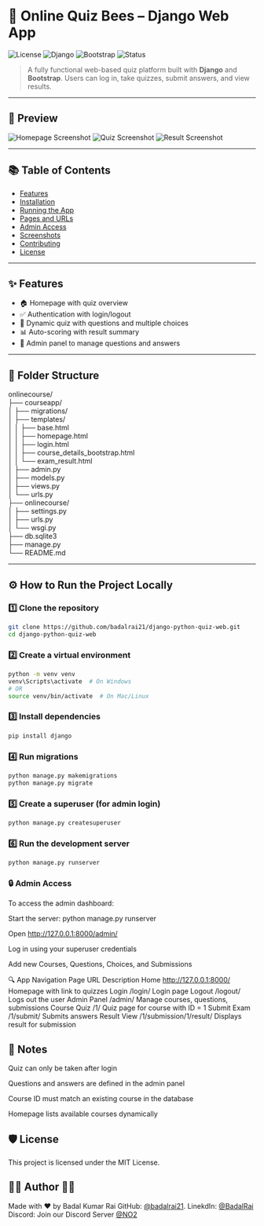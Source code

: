 # 🐝 Online Quiz Bees – Django Web App

![License](https://img.shields.io/badge/license-MIT-green)
![Django](https://img.shields.io/badge/Django-5.2.4-darkgreen?logo=django)
![Bootstrap](https://img.shields.io/badge/Bootstrap-5.3.0-blueviolet?logo=bootstrap)
![Status](https://img.shields.io/badge/Status-Completed-brightgreen)

> A fully functional web-based quiz platform built with **Django** and **Bootstrap**. Users can log in, take quizzes, submit answers, and view results.

---

## 📸 Preview

![Homepage Screenshot](https://via.placeholder.com/800x300.png?text=Homepage+Screenshot)
![Quiz Screenshot](https://via.placeholder.com/800x300.png?text=Quiz+Page)
![Result Screenshot](https://via.placeholder.com/800x300.png?text=Result+Page)

---

## 📚 Table of Contents

- [Features](#features)
- [Installation](#installation)
- [Running the App](#running-the-app)
- [Pages and URLs](#pages-and-urls)
- [Admin Access](#admin-access)
- [Screenshots](#screenshots)
- [Contributing](#contributing)
- [License](#license)

---

## ✨ Features

- 🏠 Homepage with quiz overview
- ✅ Authentication with login/logout
- 📝 Dynamic quiz with questions and multiple choices
- 📊 Auto-scoring with result summary
- 🧠 Admin panel to manage questions and answers

---

## 📂 Folder Structure

onlinecourse/  
├── courseapp/  
│ ├── migrations/  
│ ├── templates/  
│ │ ├── base.html  
│ │ ├── homepage.html  
│ │ ├── login.html  
│ │ ├── course_details_bootstrap.html  
│ │ └── exam_result.html  
│ ├── admin.py  
│ ├── models.py  
│ ├── views.py  
│ └── urls.py  
├── onlinecourse/  
│ ├── settings.py  
│ ├── urls.py  
│ └── wsgi.py  
├── db.sqlite3  
├── manage.py  
└── README.md    


---

## ⚙️ How to Run the Project Locally

### 1️⃣ Clone the repository

```bash
git clone https://github.com/badalrai21/django-python-quiz-web.git
cd django-python-quiz-web
```

### 2️⃣ Create a virtual environment
```bash
python -m venv venv
venv\Scripts\activate  # On Windows
# OR
source venv/bin/activate  # On Mac/Linux
```

### 3️⃣ Install dependencies
```bash
pip install django
```

### 4️⃣ Run migrations
```bash
python manage.py makemigrations
python manage.py migrate
```

### 5️⃣ Create a superuser (for admin login)
```bash
python manage.py createsuperuser
```

### 6️⃣ Run the development server
```bash
python manage.py runserver
```

### 🔒 Admin Access
To access the admin dashboard:

Start the server: python manage.py runserver

Open http://127.0.0.1:8000/admin/

Log in using your superuser credentials

Add new Courses, Questions, Choices, and Submissions

🔍 App Navigation
Page	URL	Description
Home	http://127.0.0.1:8000/	Homepage with link to quizzes
Login	/login/	Login page
Logout	/logout/	Logs out the user
Admin Panel	/admin/	Manage courses, questions, submissions
Course Quiz	/1/	Quiz page for course with ID = 1
Submit Exam	/1/submit/	Submits answers
Result View	/1/submission/1/result/	Displays result for submission


 ## 📌 Notes
Quiz can only be taken after login  

Questions and answers are defined in the admin panel  

Course ID must match an existing course in the database  

Homepage lists available courses dynamically  
  
## 🛡️ License
This project is licensed under the MIT License.

## 👨‍💻 Author 🙋‍♂️
 Made with ❤️ by Badal Kumar Rai
 GitHub: [@badalrai21](https://github.com/badalrai21).
 LinekdIn: [@BadalRai](https://www.linkedin.com/in/badal-rai)    
 Discord: Join our Discord Server [@NO2](https://discord.gg/Dnw4ZjEg)    

